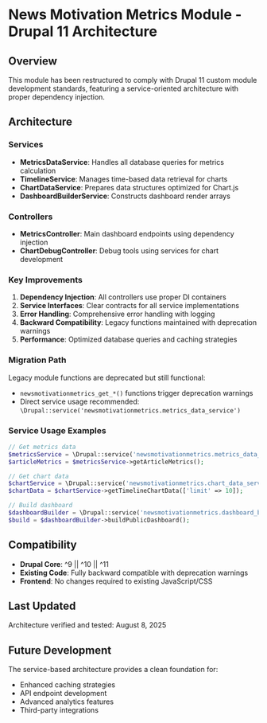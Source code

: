 # News Motivation Metrics Module - Drupal 11 Architecture

## Overview

This module has been restructured to comply with Drupal 11 custom module development standards, featuring a service-oriented architecture with proper dependency injection.

## Architecture

### Services

- **MetricsDataService**: Handles all database queries for metrics calculation
- **TimelineService**: Manages time-based data retrieval for charts
- **ChartDataService**: Prepares data structures optimized for Chart.js
- **DashboardBuilderService**: Constructs dashboard render arrays

### Controllers

- **MetricsController**: Main dashboard endpoints using dependency injection
- **ChartDebugController**: Debug tools using services for chart development

### Key Improvements

1. **Dependency Injection**: All controllers use proper DI containers
2. **Service Interfaces**: Clear contracts for all service implementations
3. **Error Handling**: Comprehensive error handling with logging
4. **Backward Compatibility**: Legacy functions maintained with deprecation warnings
5. **Performance**: Optimized database queries and caching strategies

### Migration Path

Legacy module functions are deprecated but still functional:
- `newsmotivationmetrics_get_*()` functions trigger deprecation warnings
- Direct service usage recommended: `\Drupal::service('newsmotivationmetrics.metrics_data_service')`

### Service Usage Examples

```php
// Get metrics data
$metricsService = \Drupal::service('newsmotivationmetrics.metrics_data_service');
$articleMetrics = $metricsService->getArticleMetrics();

// Get chart data
$chartService = \Drupal::service('newsmotivationmetrics.chart_data_service');
$chartData = $chartService->getTimelineChartData(['limit' => 10]);

// Build dashboard
$dashboardBuilder = \Drupal::service('newsmotivationmetrics.dashboard_builder');
$build = $dashboardBuilder->buildPublicDashboard();
```

## Compatibility

- **Drupal Core**: ^9 || ^10 || ^11
- **Existing Code**: Fully backward compatible with deprecation warnings
- **Frontend**: No changes required to existing JavaScript/CSS

## Last Updated

Architecture verified and tested: August 8, 2025

## Future Development

The service-based architecture provides a clean foundation for:
- Enhanced caching strategies
- API endpoint development
- Advanced analytics features
- Third-party integrations
